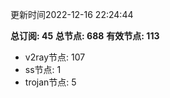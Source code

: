 更新时间2022-12-16 22:24:44

**总订阅: 45**
**总节点: 688**
**有效节点: 113**
- v2ray节点: 107
- ss节点: 1
- trojan节点: 5
